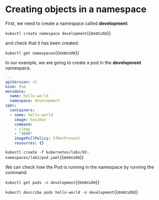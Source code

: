 # Creating objects in a namespace

First, we need to create a namespace called **development**:

 `kubectl create namespace development`{{execute}}

and check that it has been created:

`kubectl get namespaces`{{execute}}

In our example, we are going to create a pod in the **development** namespace.

```yaml
---
apiVersion: v1
kind: Pod
metadata:
  name: hello-world
  namespace: development
spec:
  containers:
  - name: hello-world
    image: busybox
    command:
    - sleep
    - "3600"
    imagePullPolicy: IfNotPresent
    resources: {}
```

`kubectl create -f kubernetes/labs/02-namespaces/lab2/pod.yaml`{{execute}}

We can check how the Pod is running in the namespace by running the command:

`kubectl get pods -n development`{{execute}}

`kubectl describe pods hello-world -n development`{{execute}}
